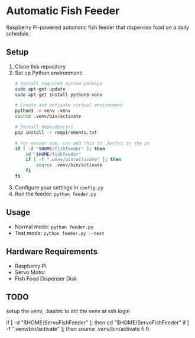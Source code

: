 # Automatic Fish Feeder

Raspberry Pi-powered automatic fish feeder that dispenses food on a daily schedule.

## Setup

1. Clone this repository
2. Set up Python environment:
    ```bash
    # Install required system package
    sudo apt-get update
    sudo apt-get install python3-venv

    # Create and activate virtual environment
    python3 -m venv .venv
    source .venv/bin/activate

    # Install dependencies
    pip install -r requirements.txt

    # For easier use, can add this to .bashrc in the pi
    if [ -d "$HOME/fishfeeder" ]; then
        cd "$HOME/fishfeeder"
        if [ -f ".venv/bin/activate" ]; then
            source .venv/bin/activate
        fi
    fi
    ```
3. Configure your settings in `config.py`
4. Run the feeder: `python feeder.py`

## Usage

- Normal mode: `python feeder.py`
- Test mode: `python feeder.py --test`

## Hardware Requirements

- Raspberry Pi
- Servo Motor
- Fish Food Dispenser Disk


## TODO

setup the venv, .bashrc to init the venv at ssh login

if [ -d "$HOME/ServoFishFeeder" ]; then
    cd "$HOME/ServoFishFeeder"
    if [ -f ".venv/bin/activate" ]; then
        source .venv/bin/activate
    fi
fi
